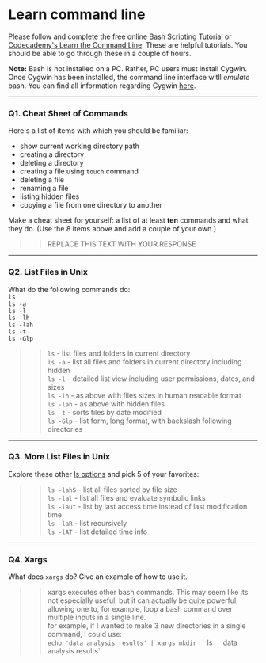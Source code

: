 # Learn command line

Please follow and complete the free online [Bash Scripting Tutorial](https://ryanstutorials.net/bash-scripting-tutorial/) or [Codecademy's Learn the Command Line](https://www.codecademy.com/learn/learn-the-command-line). These are helpful tutorials. You should be able to go through these in a couple of hours.

**Note:** Bash is not installed on a PC. Rather, PC users must install Cygwin. Once Cygwin has been installed, the command line interface witll _emulate_ bash. You can find all information regarding Cygwin [here](https://www.cygwin.com/).

---

### Q1.  Cheat Sheet of Commands  

Here's a list of items with which you should be familiar:  
* show current working directory path
* creating a directory
* deleting a directory
* creating a file using `touch` command
* deleting a file
* renaming a file
* listing hidden files
* copying a file from one directory to another

Make a cheat sheet for yourself: a list of at least **ten** commands and what they do.  (Use the 8 items above and add a couple of your own.)  

> > REPLACE THIS TEXT WITH YOUR RESPONSE

---

### Q2.  List Files in Unix   

What do the following commands do:  
`ls`  
`ls -a`  
`ls -l`  
`ls -lh`  
`ls -lah`  
`ls -t`  
`ls -Glp`  

>> `ls`  - list files and folders in current directory  
>> `ls -a` - list all files and folders in current directory including hidden  
>> `ls -l` - detailed list view including user permissions, dates, and sizes  
>> `ls -lh` - as above with files sizes in human readable format  
>> `ls -lah`  - as above with hidden files  
>> `ls -t` - sorts files by date modified  
>> `ls -Glp` - list form, long format, with backslash following directories  


---

### Q3.  More List Files in Unix  

Explore these other [ls options](http://www.techonthenet.com/unix/basic/ls.php) and pick 5 of your favorites:

>> `ls -lahS` - list all files sorted by file size  
>> `ls -lal` - list all files and evaluate symbolic links  
>> `ls -laut` - list by last access time instead of last modification time  
>> `ls -laR` - list recursively  
>> `ls -lAT` - list detailed time info  

---

### Q4.  Xargs   

What does `xargs` do? Give an example of how to use it.

>> xargs executes other bash commands.  This may seem like its not especially useful, but it can actually be quite powerful, allowing one to, for example, loop a bash command over multiple inputs in a single line.  
>> for example, if I wanted to make 3 new directories in a single command, I could use:  
>> `echo 'data analysis results' | xargs mkdir  
>> `ls`  
>> `data analysis results`


 

